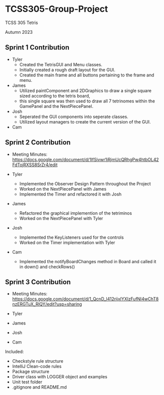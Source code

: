 # TCSS305-Group-Project

TCSS 305 Tetris

Autumn 2023

## Sprint 1 Contribution
- Tyler
  - Created the TetrisGUI and Menu classes.
  - Initially created a rough draft layout for the GUI.
  - Created the main frame and all buttons pertaining to the frame and menu.
- James
  - Utilized paintComponent and 2DGraphics to draw a single square sized according to the tetris board,
  - this single square was then used to draw all 7 tetrinomes within the GamePanel and the NextPiecePanel.
- Josh
  - Seperated the GUI components into seperate classes.
  - Utilized layout managers to create the current version of the GUI.
- Cam

## Sprint 2 Contribution
 - Meeting Minutes: https://docs.google.com/document/d/1IfSivwr1jRjmUcQRhgPw4htbOL42FdTojRXSS8SrZr4/edit

- Tyler
  - Implemented the Observer Design Pattern throughout the Project
  - Worked on the NextPiecePanel with James
  - Implemented the Timer and refactored it with Josh
- James
  - Refactored the graphical implemention of the tetriminos
  - Worked on the NextPiecePanel with Tyler
- Josh
  - Implemented the KeyListeners used for the controls
  - Worked on the Timer implementation with Tyler
- Cam
  - Implemented the notifyBoardChanges method in Board and called it in down() and checkRows()
 
## Sprint 3 Contribution
 - Meeting Minutes: https://docs.google.com/document/d/1_QcnD_l412rijxIYXIzFufNI4wChT8nzERGTuX_RlQY/edit?usp=sharing

- Tyler
  
- James

- Josh
  
- Cam


Included:

- Checkstyle rule structure
- IntelliJ Clean-code rules
- Package structure
- Driver class with LOGGER object and examples
- Unit test folder
- .gitignore and README.md
